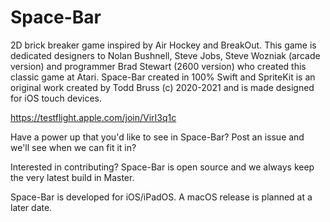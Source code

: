 # Space-Bar
2D brick breaker game inspired by Air Hockey and BreakOut. This game is dedicated designers to Nolan Bushnell, Steve Jobs, Steve Wozniak (arcade version) and programmer Brad Stewart (2600 version) who created this classic game at Atari. Space-Bar created in 100% Swift and SpriteKit is an original work created by Todd Bruss (c) 2020-2021 and is made designed for iOS touch devices.

https://testflight.apple.com/join/VirI3q1c

Have a power up that you'd like to see in Space-Bar? Post an issue and we'll see when we can fit it in?

Interested in contributing? Space-Bar is open source and we always keep the very latest build in Master.

Space-Bar is developed for iOS/iPadOS. A macOS release is planned at a later date.
